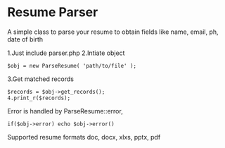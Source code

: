 # Resume Parser

A simple class to parse your resume to obtain fields like name, email, ph, date of birth

1.Just include parser.php
2.Intiate object 
```
$obj = new ParseResume( 'path/to/file' );
```
3.Get matched records 
```
$records = $obj->get_records();
4.print_r($records);
```

Error is handled by ParseResume::error,  
```
if($obj->error) echo $obj->error()
```


Supported resume formats doc, docx, xlxs, pptx, pdf
